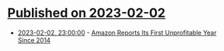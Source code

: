 # [Published on 2023-02-02](index.md)

* [2023-02-02, 23:00:00](https://slashdot.org/story/23/02/02/2240256/amazon-reports-its-first-unprofitable-year-since-2014?utm_source=rss1.0mainlinkanon&utm_medium=feed) - [Amazon Reports Its First Unprofitable Year Since 2014](https://slashdot.org/story/23/02/02/2240256/amazon-reports-its-first-unprofitable-year-since-2014?utm_source=rss1.0mainlinkanon&utm_medium=feed)
